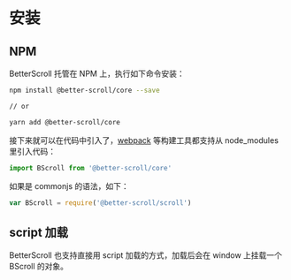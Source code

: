 # 安装

## NPM

BetterScroll 托管在 NPM 上，执行如下命令安装：

```bash
npm install @better-scroll/core --save

// or

yarn add @better-scroll/core
```

接下来就可以在代码中引入了，[webpack](https://webpack.js.org/) 等构建工具都支持从 node_modules 里引入代码：

``` js
import BScroll from '@better-scroll/core'
```

如果是 commonjs 的语法，如下：

``` js
var BScroll = require('@better-scroll/scroll')
```

## script 加载

BetterScroll 也支持直接用 script 加载的方式，加载后会在 window 上挂载一个 BScroll 的对象。
